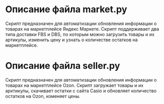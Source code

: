 # Описание файла market.py

Скрипт предназначен для автоматизации обновления информации о товарах на маркетплейсе Яндекс Маркете. Скрипт поддерживает два типа доставки FBS и DBS, по которым можно загрузить товары и их артикулы,  изменить цену и узнать о количестве остатков на маркетплейсе.

# Описание файла seller.py

Скрипт предназначен для автоматизации обновления информации о товарах на маркетплейсе Ozon. Скрипт загружает товары и их арктикулы, скачивает остатки с сайта Casio и обновляет количество остатков на Ozon, изменяет цены.